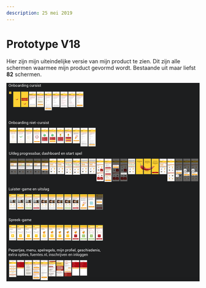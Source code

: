 ```yaml
---
description: 25 mei 2019
---
```


# Prototype V18

Hier zijn mijn uiteindelijke versie van mijn product te zien. Dit zijn alle schermen waarmee mijn product gevormd wordt. Bestaande uit maar liefst **82** schermen.

![](../../.gitbook/assets/schermafbeelding-2019-05-26-om-20.55.34.png)

